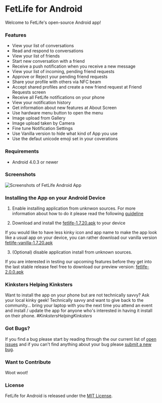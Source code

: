 # FetLife for Android

Welcome to FetLife's open-source Android app!

### Features

- View your list of conversations
- Read and respond to conversations
- View your list of friends
- Start new conversation with a friend
- Receive a push notification when you receive a new message
- View your list of incoming, pending friend requests
- Approve or Reject your pending friend requests
- Share your profile with others via NFC beam
- Accept shared profiles and create a new friend request at Friend Requests screen
- Receive all FetLife notifications on your phone 
- View your notification history
- Get information about new features at About Screen
- Use hardware menu button to open the menu
- Image upload from Gallery
- Image upload taken by Camera
- Fine tune Notification Settings
- Use Vanilla version to hide what kind of App you use
- Use the defaut unicode emoji set in your coverations

### Requirements

- Android 4.0.3 or newer

### Screenshots

![Screenshots of FetLife Android App](https://cloud.githubusercontent.com/assets/22100/14687516/d31bdad2-06f2-11e6-8e86-979d49a67ad3.png)


### Installing the App on your Android Device

1. Enable installing application from unknwon sources.
For more information about how to do it please read the following [guideline](https://developer.android.com/distribute/tools/open-distribution.html#unknown-sources)

2. Download and install the [fetlife-1.7.20.apk](https://github.com/fetlife/android/releases/download/v1.7.20/fetlife-1.7.20.apk) to your device

If you would like to have less kinky icon and app name to make the app look like a usual app on your device, you can rather download our vanilla version [fetlife-vanilla-1.7.20.apk](https://github.com/fetlife/android/releases/download/v1.7.20/fetlife-vanilla-1.7.20.apk)

3. (Optional) disable application install from unknown sources.


If you are interested in testing our upcoming features before they get into the last stable release feel free to download our preview version: [fetlife-2.0.0.apk](https://github.com/fetlife/android/releases/download/v2.0.0/fetlife-2.0.0.apk)

### Kinksters Helping Kinksters

Want to install the app on your phone but are not technically savvy? Ask your local kinky geek! Technically savvy and want to give back to the community... bring your laptop with you the next time you attend an event and install / update the app for anyone who's interested in having it install on their phone. *#KinkstersHelpingKinksters*


### Got Bugs?

If you find a bug please start by reading through the our current list of [open issues](https://github.com/fetlife/fetlife-android/issues) and if you can't find anything about your bug please [submit a new bug](https://github.com/fetlife/fetlife-android/issues/new).


### Want to Contribute

Woot woot!


### License

FetLife for Android is released under the [MIT License](http://www.opensource.org/licenses/MIT).
